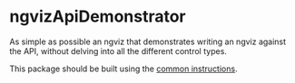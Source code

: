 # ngvizApiDemonstrator
As simple as possible an ngviz that demonstrates writing an ngviz against the API, without delving into all the different control types.

This package should be built using the [common instructions](https://github.com/Displayr/ngviz/blob/master/docs/Common%20instructions%20for%20building%20visualizations.md).
